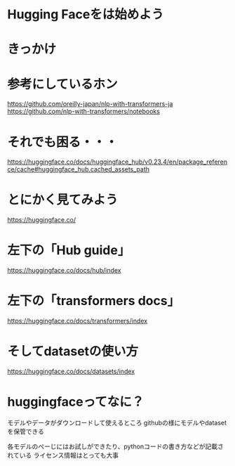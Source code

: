 # Hugging Faceをは始めよう

# きっかけ

# 参考にしているホン
https://github.com/oreilly-japan/nlp-with-transformers-ja
https://github.com/nlp-with-transformers/notebooks



# それでも困る・・・
https://huggingface.co/docs/huggingface_hub/v0.23.4/en/package_reference/cache#huggingface_hub.cached_assets_path


# とにかく見てみよう
https://huggingface.co/


# 左下の「Hub guide」
https://huggingface.co/docs/hub/index

# 左下の「transformers docs」
https://huggingface.co/docs/transformers/index


# そしてdatasetの使い方
https://huggingface.co/docs/datasets/index


# huggingfaceってなに？

モデルやデータがダウンロードして使えるところ
githubの様にモデルやdatasetを保管できる

各モデルのぺーじにはお試しができたり、pythonコードの書き方などが記載されている
ライセンス情報はとっても大事
